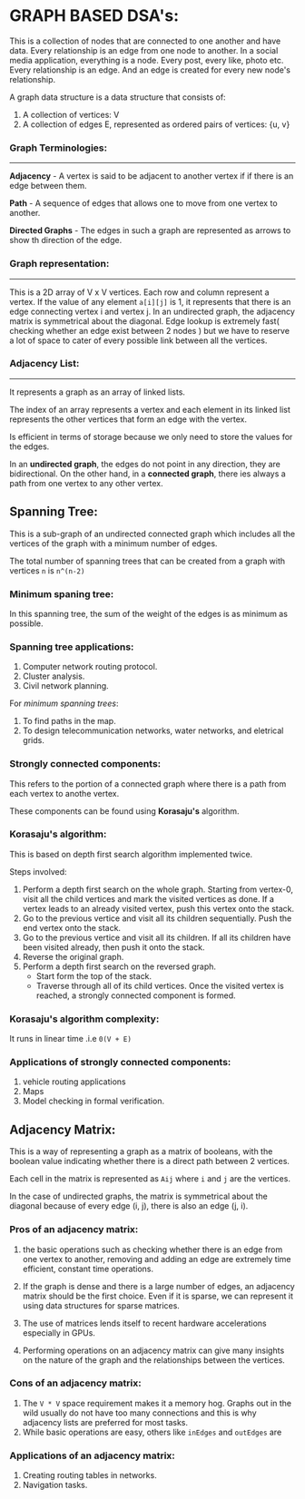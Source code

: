 # GRAPH BASED DSA's:
This is a collection of nodes that are connected to one another and have data. Every relationship is an edge from one node to another. In a social media application, everything is a node. Every post, every like, photo etc. Every relationship is an edge. And an edge is created for every new node's relationship. 

A graph data structure is a data structure that consists of:

1. A collection of vertices: V
2. A collection of edges E, represented as ordered pairs of vertices: {u, v}

### Graph Terminologies:
***
**Adjacency** - A vertex is said to be adjacent to another vertex if if there is an edge between them. 

**Path** - A sequence of edges that allows one to move from one vertex to another. 

**Directed Graphs** - The edges in such a graph are represented as arrows to show th direction of the edge.

### Graph representation:
***
This is a 2D array of V x V vertices. Each row and column represent a vertex. If the value of any element `a[i][j]` is 1, it represents that there is an edge connecting vertex i and vertex j. 
In an undirected graph, the adjacency matrix is symmetrical about the diagonal.
Edge lookup is extremely fast( checking whether an edge exist between 2 nodes ) but we have to reserve a lot of space to cater of every possible link between all the vertices.

### Adjacency List:
***
It represents a graph as an array of linked lists.

The index of an array represents a vertex and each element in its linked list represents the other vertices that form an edge with the vertex. 

Is efficient in terms of storage because we only need to store the values for the edges.

In an **undirected graph**, the edges do not point in any direction, they are bidirectional.
On the other hand, in a **connected graph**, there ies always a path from one vertex to any other vertex.

## Spanning Tree:
This is a sub-graph of an undirected connected graph which includes all the vertices of the graph with a minimum number of edges. 

The total number of spanning trees that can be created from a graph with vertices `n` is `n^(n-2)`
### Minimum spaning tree:
In this spanning tree, the sum of the weight of the edges is as minimum as possible.

### Spanning tree applications:
1. Computer network routing protocol.
2. Cluster analysis.
3. Civil network planning.

For *minimum spanning trees*:

1. To find paths in the map.
2. To design telecommunication networks, water networks, and eletrical grids.

### Strongly connected components:

This refers to the portion of a connected graph where there is a path from each vertex to anothe vertex. 

These components can be found using **Korasaju's** algorithm.

### Korasaju's algorithm:
This is based on depth first search algorithm implemented twice. 

Steps involved:
1. Perform a depth first search on the whole graph. Starting from vertex-0, visit all the child vertices and mark the visited vertices as done. If a vertex leads to an already visited vertex, push this vertex onto the stack.
2. Go to the previous vertice and visit all its children sequentially. Push the end vertex onto the stack.
3. Go to the previous vertice and visit all its children. If all its children have been visited already, then push it onto the stack.
4. Reverse the original graph.
5. Perform a depth first search on the reversed graph. 
    - Start form the top of the stack.
    - Traverse through all of its child vertices. Once the visited vertex is reached, a strongly connected component is formed.

### Korasaju's algorithm complexity:
It runs in linear time .i.e `0(V + E)`

### Applications of strongly connected components:
1. vehicle routing applications
2. Maps
3. Model checking in formal verification.


## Adjacency Matrix:
This is a way of representing a graph as a matrix of booleans, with the boolean value indicating whether there is a direct path between 2 vertices.


Each cell in the matrix is represented as `Aij` where `i` and `j` are the vertices. 

In the case of undirected graphs, the matrix is symmetrical about the diagonal because of every edge (i, j), there is also an edge (j, i).

### Pros of an adjacency matrix:
1. the basic operations such as checking whether there is an edge from one vertex to another, removing and adding an edge are extremely time efficient, constant time operations.

2. If the graph is dense and there is a large number of edges, an adjacency matrix should be the first choice. Even if it is sparse, we can represent it using data structures for sparse matrices.

3. The use of matrices lends itself to recent hardware accelerations especially in GPUs.

4. Performing operations on an adjacency matrix can give many insights on the nature of the graph and the relationships between the vertices.

### Cons of an adjacency matrix:

1. The `V * V` space requirement makes it a memory hog. Graphs out in the wild usually do not have too many connections and this is why adjacency lists are preferred for most tasks.
2. While basic operations are easy, others like `inEdges` and `outEdges` are 

### Applications of an adjacency matrix:
1. Creating routing tables in networks.
2. Navigation tasks.